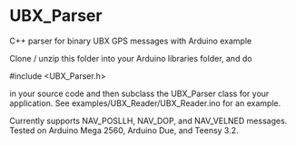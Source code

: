# UBX_Parser
C++ parser for binary UBX GPS messages with Arduino example

Clone / unzip this folder into your Arduino libraries folder, and do

\#include \<UBX_Parser.h\> 

in your source code and then subclass the UBX_Parser class for your application.  See examples/UBX_Reader/UBX_Reader.ino for an example.

Currently supports NAV_POSLLH, NAV_DOP, and NAV_VELNED messages. Tested on Arduino Mega 2560, Arduino Due, and Teensy 3.2.
